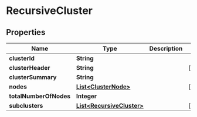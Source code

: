 

# RecursiveCluster


## Properties

| Name | Type | Description | Notes |
|------------ | ------------- | ------------- | -------------|
|**clusterId** | **String** |  |  |
|**clusterHeader** | **String** |  |  [optional] |
|**clusterSummary** | **String** |  |  |
|**nodes** | [**List&lt;ClusterNode&gt;**](ClusterNode.md) |  |  [optional] |
|**totalNumberOfNodes** | **Integer** |  |  |
|**subclusters** | [**List&lt;RecursiveCluster&gt;**](RecursiveCluster.md) |  |  [optional] |



